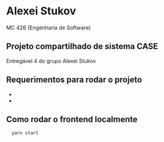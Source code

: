 # Alexei Stukov
MC 426 (Engenharia de Software) 

## Projeto compartilhado de sistema CASE
Entregável 4 do grupo Alexei Stukov

## Requerimentos para rodar o projeto
- [Npm]: https://www.npmjs.com/get-npm
- [Yarn]: https://yarnpkg.com/en/

## Como rodar o frontend localmente

```
  yarn start
```
